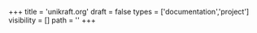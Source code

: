 +++
title = 'unikraft.org'
draft = false
types = ['documentation','project']
visibility = []
path = ''
+++
